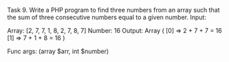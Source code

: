 Task 9. Write a PHP program to find three numbers from an array such that the sum of three consecutive numbers equal to a given number.
Input:

Array: [2, 7, 7, 1, 8, 2, 7, 8, 7]
Number: 16
Output:
Array
(
[0] => 2 + 7 + 7 = 16
[1] => 7 + 1 + 8 = 16
)

Func args: (array $arr, int $number)